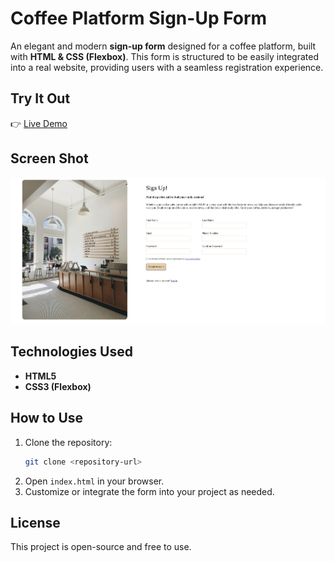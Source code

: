 # Coffee Platform Sign-Up Form

An elegant and modern **sign-up form** designed for a coffee platform, built with **HTML & CSS (Flexbox)**. This form is structured to be easily integrated into a real website, providing users with a seamless registration experience.

## Try It Out
👉 [Live Demo](https://ismailcakmak.github.io/odin-projects/odin-sign-up-form/)

## Screen Shot
![alt text](image.png)

## Technologies Used
- **HTML5**
- **CSS3 (Flexbox)**

## How to Use
1. Clone the repository:
   ```sh
   git clone <repository-url>
   ```
2. Open `index.html` in your browser.
3. Customize or integrate the form into your project as needed.

## License
This project is open-source and free to use.

